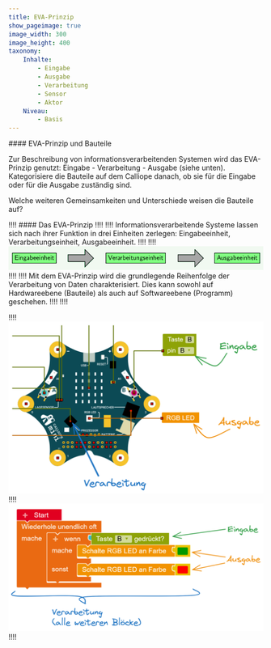 ```yaml
---
title: EVA-Prinzip
show_pageimage: true
image_width: 300
image_height: 400
taxonomy:
    Inhalte:
        - Eingabe
        - Ausgabe
        - Verarbeitung
        - Sensor
        - Aktor
    Niveau:
        - Basis
---
```


<div markdown="1" class="aufgabe">
#### EVA-Prinzip und Bauteile

Zur Beschreibung von informationsverarbeitenden Systemen wird das EVA-Prinzip genutzt: Eingabe - Verarbeitung - Ausgabe (siehe unten). Kategorisiere die Bauteile auf dem Calliope danach, ob sie für die Eingabe oder für die Ausgabe zuständig sind.

Welche weiteren Gemeinsamkeiten und Unterschiede weisen die Bauteile auf?
</div>

!!!! #### Das EVA-Prinzip
!!!! 
!!!! Informationsverarbeitende Systeme lassen sich nach ihrer Funktion in drei Einheiten zerlegen: Eingabeeinheit, Verarbeitungseinheit, Ausgabeeinheit.
!!!! 
!!!! ![Visualisierung des EVA-Prinzips](eva-visualisierung.png)
!!!! 
!!!! Mit dem EVA-Prinzip wird die grundlegende Reihenfolge der Verarbeitung von Daten charakterisiert. Dies kann sowohl auf Hardwareebene (Bauteile) als auch auf Softwareebene (Programm) geschehen.
!!!!
!!!! <div markdown="1" class="flex-box">
!!!! <div markdown="1">![EVA-Prinzip auf Hardwareebene.](calliope-eva-hardware.png?Lightbox=1024&resize=500&classes=caption "EVA-Prinzip auf Hardwareebene.")</div>
!!!! <div markdown="1">![EVA-Prinzip auf Softwareebene.](calliope-eva-software.png?Lightbox=1024&resize=500&classes=caption "EVA-Prinzip auf Softwareebene.")</div>
!!!! </div>
